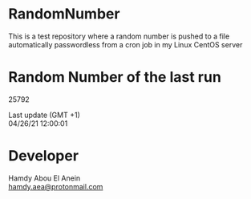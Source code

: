 # RandomNumber    
This is a test repository where a random number is pushed to a file automatically passwordless from a cron job in my Linux CentOS server    
# Random Number of the last run   
25792
      
Last update (GMT +1)    
04/26/21 12:00:01
# Developer    
Hamdy Abou El Anein   
hamdy.aea@protonmail.com
